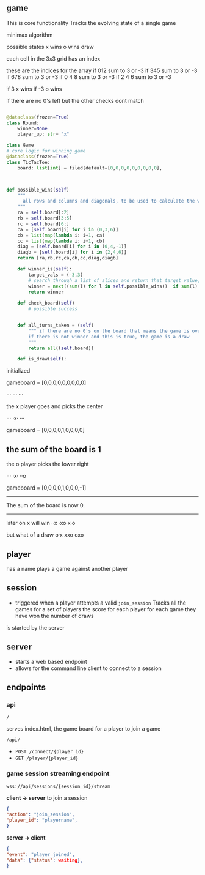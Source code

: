 ## game
This is core functionality
Tracks the evolving state of a single game

minimax algorithm

possible states
x wins
o wins
draw

each cell in the 3x3 grid has an index

these are the indices for the array
if 012 sum to 3 or -3
if 345 sum to 3 or -3
if 678 sum to 3 or -3
if 0 4 8 sum to 3 or -3
if 2 4 6 sum to 3 or -3

if 3 x wins
if -3 o wins

if there are no 0's left but the other checks dont match

```python

@dataclass(frozen=True)
class Round:
    winner=None
    player_up: str= "x"

class Game
# core logic for winning game
@dataclass(frozen=True)
class TicTacToe:
    board: list[int] = filed(default=[0,0,0,0,0,0,0,0,0], 



def possible_wins(self)
    """
      all rows and columns and diagonals, to be used to calculate the winner
    """
    ra = self.board[:2]
    rb = self.board[3:5]
    rc = self.board[6:]
    ca = [self.board[i] for i in (0,3,6)]
    cb = list(map(lambda i: i+1, ca)
    cc = list(map(lambda i: i+1, cb)
    diag = [self.board[i] for i in (0,4,-1)]
    diagb = [self.board[i] for i in (2,4,6)]
    return [ra,rb,rc,ca,cb,cc,diag,diagb]

    def winner_is(self):
        target_vals = (-3,3)
        # search through a list of slices and return that target value, otherwise return 0
        winner = next((sum(l) for l in self.possible_wins()  if sum(l) in target_vals ), 0):
        return winner
        
    def check_board(self)
        # possible success


    def all_turns_taken = (self)
        """ if there are no 0's on the board that means the game is over
        if there is not winner and this is true, the game is a draw
        """
        return all((self.board))

    def is_draw(self):


```
initialized

gameboard = [0,0,0,0,0,0,0,0,0]

···
···
···

the x player goes and picks the center

···
·x·
···

gameboard = [0,0,0,0,1,0,0,0,0]

the sum of the board is 1
---

the o player picks the lower right

···
·x·
··o

gameboard = [0,0,0,0,1,0,0,0,-1]

---

The sum of the board is now 0.

---

later on x will win
··x
·xo
x·o

but what of a draw
o·x
xxo
oxo


## player

has a name
plays a game against another player

## session
- triggered when a player attempts a valid `join_session`
Tracks all the games for a set of players
the score for each player for each game they have won
the number of draws

is started by the server

## server

- starts a web based endpoint
- allows for the command line client to connect to a session

## endpoints

### api

`/ ` 

serves index.html, the game board for a player to join a game

```
/api/
```

- `POST /connect/{player_id}`
- `GET /player/{player_id}`

### game session streaming endpoint

`wss://api/sessions/{session_id}/stream`


**client -> server**
to join a session

```json
{
"action": "join_session",
"player_id": "playername",
}
```


**server -> client**
```json
{
"event": "player_joined",
"data": {"status": waiting},
}
```





